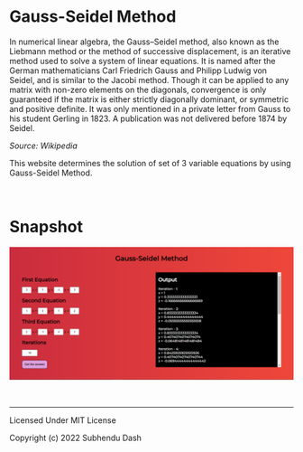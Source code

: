 # Gauss-Seidel Method

In numerical linear algebra, the Gauss–Seidel method, also known as the Liebmann method or the method of successive displacement, is an iterative method used to solve a system of linear equations. It is named after the German mathematicians Carl Friedrich Gauss and Philipp Ludwig von Seidel, and is similar to the Jacobi method. Though it can be applied to any matrix with non-zero elements on the diagonals, convergence is only guaranteed if the matrix is either strictly diagonally dominant, or symmetric and positive definite. It was only mentioned in a private letter from Gauss to his student Gerling in 1823. A publication was not delivered before 1874 by Seidel.

<i>Source: Wikipedia</i>

This website determines the solution of set of 3 variable equations by using Gauss-Seidel Method.

<br>

# Snapshot

![Snapshot-1](assets/snapshot.png)

<br><hr>

Licensed Under MIT License

Copyright (c) 2022 Subhendu Dash
